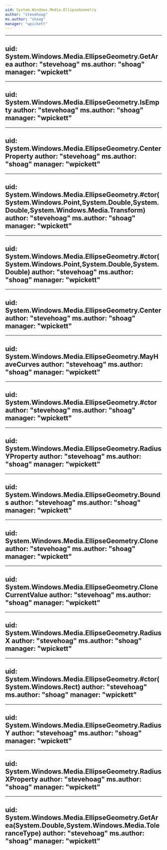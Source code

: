 ```yaml
---
uid: System.Windows.Media.EllipseGeometry
author: "stevehoag"
ms.author: "shoag"
manager: "wpickett"
---
```


---
uid: System.Windows.Media.EllipseGeometry.GetArea
author: "stevehoag"
ms.author: "shoag"
manager: "wpickett"
---

---
uid: System.Windows.Media.EllipseGeometry.IsEmpty
author: "stevehoag"
ms.author: "shoag"
manager: "wpickett"
---

---
uid: System.Windows.Media.EllipseGeometry.CenterProperty
author: "stevehoag"
ms.author: "shoag"
manager: "wpickett"
---

---
uid: System.Windows.Media.EllipseGeometry.#ctor(System.Windows.Point,System.Double,System.Double,System.Windows.Media.Transform)
author: "stevehoag"
ms.author: "shoag"
manager: "wpickett"
---

---
uid: System.Windows.Media.EllipseGeometry.#ctor(System.Windows.Point,System.Double,System.Double)
author: "stevehoag"
ms.author: "shoag"
manager: "wpickett"
---

---
uid: System.Windows.Media.EllipseGeometry.Center
author: "stevehoag"
ms.author: "shoag"
manager: "wpickett"
---

---
uid: System.Windows.Media.EllipseGeometry.MayHaveCurves
author: "stevehoag"
ms.author: "shoag"
manager: "wpickett"
---

---
uid: System.Windows.Media.EllipseGeometry.#ctor
author: "stevehoag"
ms.author: "shoag"
manager: "wpickett"
---

---
uid: System.Windows.Media.EllipseGeometry.RadiusYProperty
author: "stevehoag"
ms.author: "shoag"
manager: "wpickett"
---

---
uid: System.Windows.Media.EllipseGeometry.Bounds
author: "stevehoag"
ms.author: "shoag"
manager: "wpickett"
---

---
uid: System.Windows.Media.EllipseGeometry.Clone
author: "stevehoag"
ms.author: "shoag"
manager: "wpickett"
---

---
uid: System.Windows.Media.EllipseGeometry.CloneCurrentValue
author: "stevehoag"
ms.author: "shoag"
manager: "wpickett"
---

---
uid: System.Windows.Media.EllipseGeometry.RadiusX
author: "stevehoag"
ms.author: "shoag"
manager: "wpickett"
---

---
uid: System.Windows.Media.EllipseGeometry.#ctor(System.Windows.Rect)
author: "stevehoag"
ms.author: "shoag"
manager: "wpickett"
---

---
uid: System.Windows.Media.EllipseGeometry.RadiusY
author: "stevehoag"
ms.author: "shoag"
manager: "wpickett"
---

---
uid: System.Windows.Media.EllipseGeometry.RadiusXProperty
author: "stevehoag"
ms.author: "shoag"
manager: "wpickett"
---

---
uid: System.Windows.Media.EllipseGeometry.GetArea(System.Double,System.Windows.Media.ToleranceType)
author: "stevehoag"
ms.author: "shoag"
manager: "wpickett"
---
